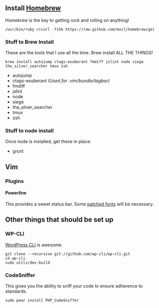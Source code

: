## Install [Homebrew](http://mxcl.github.com/homebrew/)
Homebrew is the key to getting rock and rolling on anything!

````
/usr/bin/ruby <(curl -fsSk https://raw.github.com/mxcl/homebrew/go)
````

### Stuff to Brew Install
These are the tools that I use all the time.  Brew install ALL THE THINGS!

````
brew install autojump ctags-exuberant fmdiff jslint node siege the_silver_searcher tmux zsh
````

* autojump
* ctags-exuberant _(Used for .vim/bundle/tagbar)_
* fmdiff
* jslint
* node
* siege
* the_silver_searcher
* tmux
* zsh

### Stuff to node install
Once node is installed, get these in place:

* grunt

## Vim

### Plugins

#### Powerline
This provides a sweet status bar.  Some [patched
fonts](https://github.com/Lokaltog/vim-powerline/wiki/Patched-fonts)
will be necessary.

## Other things that should be set up

### WP-CLI
[WordPress CLI](https://github.com/wp-cli/wp-cli) is awesome.

````
git clone --recursive git://github.com/wp-cli/wp-cli.git
cd wp-cli
sudo utils/dev-build
````

### CodeSniffer
This gives you the ability to sniff your code to ensure adherence to standards.

````
sudo pear install PHP_CodeSniffer
````
